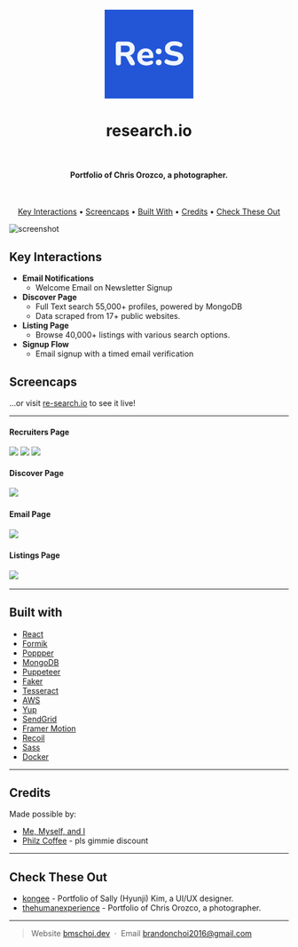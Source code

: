 
<h1 align="center">
  <br>
  <a href="https://re-search.io/"><img src="https://github.com/awesomechoi11/researchio/blob/master/client/public/logo512.png?raw=true" alt="Markdownify" width="160"></a>
  <br>
  <br>
  research.io
  <br>
  <br>
</h1>

<h4 align="center">Portfolio of Chris Orozco, a photographer. </h4>
<br>


<p align="center">
  <a href="#key-interactions">Key Interactions</a> •
  <a href="#screencaps">Screencaps</a> •
  <a href="#built-with">Built With</a> •
  <a href="#credits">Credits</a> •
  <a href="#check-these-out">Check These Out</a>
</p>

![screenshot](https://cdn.bmschoi.dev/portfolio/researchio/Screenshot_1.jpg)

## Key Interactions

* **Email Notifications**
    - Welcome Email on Newsletter Signup
* **Discover Page**
    - Full Text search 55,000+ profiles, powered by MongoDB
    - Data scraped from 17+ public websites.
* **Listing Page**
	- Browse 40,000+ listings with various search options. 
* **Signup Flow**
	- Email signup with a timed email verification




## Screencaps
...or visit [re-search.io](https://re-search.io/) to see it live!

---
#### **Recruiters Page**
![](https://cdn.bmschoi.dev/portfolio/researchio/Screenshot_4.jpg)
![](https://cdn.bmschoi.dev/portfolio/researchio/Facebook%20Banner.png)
![](https://cdn.bmschoi.dev/portfolio/researchio/Screenshot_5.jpg)
#### **Discover Page**
![](https://cdn.bmschoi.dev/portfolio/researchio/Screenshot_2.jpg)
#### **Email Page**
![](https://cdn.bmschoi.dev/portfolio/researchio/Screenshot_3.jpg)
#### **Listings Page**
![](https://cdn.bmschoi.dev/portfolio/researchio/Screenshot_6.jpg)



---
## Built with 

- [React](https://github.com/facebook/react)
- [Formik](https://github.com/locomotivemtl/locomotive-scroll)
- [Poppper](https://github.com/floating-ui/floating-ui)
- [MongoDB](https://www.mongodb.com/)
- [Puppeteer](https://developers.google.com/web/tools/puppeteer/)
- [Faker](https://github.com/faker-js/faker)
- [Tesseract](https://tesseract.projectnaptha.com/)
- [AWS](https://aws.amazon.com/)
- [Yup](https://github.com/jquense/yup)
- [SendGrid](sendgrid.com/)
- [Framer Motion](https://github.com/framer/motion)
- [Recoil](https://github.com/facebookexperimental/Recoil)
- [Sass](https://github.com/sass/node-sass)
- [Docker](https://www.docker.com/)
---

## Credits

Made possible by:

- [Me, Myself, and I](https://bmschoi.dev)
- [Philz Coffee](https://www.philzcoffee.com/) - pls gimmie discount


---
## Check These Out

- [kongee](https://github.com/awesomechoi11/thehumanexperience) - Portfolio of Sally (Hyunji) Kim, a UI/UX designer. 
- [thehumanexperience](https://github.com/awesomechoi11/thehumanexperience) - Portfolio of Chris Orozco, a photographer. 

---

> Website [bmschoi.dev](https://bmschoi.dev) &nbsp;&middot;&nbsp;
> Email [brandonchoi2016@gmail.com](mailto:brandonchoi2016@gmail.com)

